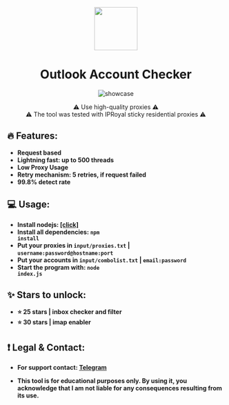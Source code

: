 <div id="header" align="center">
  <img src="https://i.ibb.co/dJ1rh03/microsoft-logo.png" width="100"/> 
</div>

<div id="title" align="center">
  
  # Outlook Account Checker

  
</div>

<div id="title" align="center">
  
  ![showcase](https://github.com/user-attachments/assets/e71d7cb2-bd14-4585-8026-ca00d0049a15)


⚠️ Use high-quality proxies ⚠️
<br>
⚠️ The tool was tested with IPRoyal sticky residential proxies ⚠️
</div>


  ## 🔥 Features:
  
  - **Request based**
  - **Lightning fast: up to 500 threads**
  - **Low Proxy Usage**
  - **Retry mechanism: 5 retries, if request failed**
  - **99.8% detect rate**



  ## 💻 Usage:
  
  - **Install nodejs: [[click]](https://nodejs.org/en/download/prebuilt-installer)**
  - **Install all dependencies: <code>npm install</code>**
  - **Put your proxies in <code>input/proxies.txt</code> | <code>username:password@hostname:port</code>**
  - **Put your accounts in <code>input/combolist.txt</code> | <code>email:password</code>**
  - **Start the program with: <code>node index.js</code>**


  ## ✨ Stars to unlock:
  
  - **⭐️ 25 stars | inbox checker and filter**
  - **⭐️ 30 stars | imap enabler**

  ## ❗ Legal & Contact:
  
  - **For support contact: [Telegram](https://t.me/etherialdev)**

  - **This tool is for educational purposes only. By using it, you acknowledge that I am not liable for any consequences resulting from its use.**
